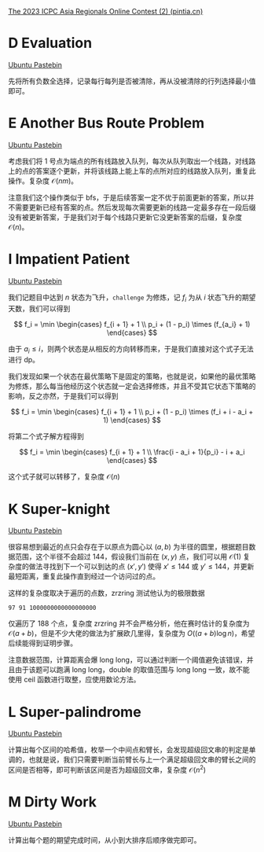 [The 2023 ICPC Asia Regionals Online Contest (2) (pintia.cn)](https://pintia.cn/market/item/1705511462254264320)

# D Evaluation

[Ubuntu Pastebin](https://pastebin.ubuntu.com/p/S8yzC87Hmk/)

先将所有负数全选择，记录每行每列是否被清除，再从没被清除的行列选择最小值即可。

# E Another Bus Route Problem

[Ubuntu Pastebin](https://pastebin.ubuntu.com/p/QzgpjhRm8p/)

考虑我们将 1 号点为端点的所有线路放入队列，每次从队列取出一个线路，对线路上的点的答案逐个更新，并将该线路上能上车的点所对应的线路放入队列，重复此操作。复杂度 $\mathcal O(nm)$。

注意我们这个操作类似于 bfs，于是后续答案一定不优于前面更新的答案，所以并不需要更新已经有答案的点。然后发现每次需要更新的线路一定最多存在一段后缀没有被更新答案，于是我们对于每个线路只更新它没更新答案的后缀，复杂度 $\mathcal O(n)$。

# I Impatient Patient

[Ubuntu Pastebin](https://pastebin.ubuntu.com/p/ShR3f7rXds/)

我们记题目中达到 $n$ 状态为飞升，`challenge` 为修炼，记 $f_i$ 为从 $i$ 状态飞升的期望天数，我们可以得到

$$
f_i = \min
\begin{cases}
	f_{i + 1} + 1 \\
	p_i + (1 - p_i) \times (f_{a_i} + 1)
\end{cases}
$$

由于 $a_i\leq i$，则两个状态是从相反的方向转移而来，于是我们直接对这个式子无法进行 dp。

我们发现如果一个状态在最优策略下是固定的策略，也就是说，如果他的最优策略为修炼，那么每当他经历这个状态就一定会选择修炼，并且不受其它状态下策略的影响，反之亦然，于是我们可以得到

$$
f_i = \min
\begin{cases}
	f_{i + 1} + 1 \\
	p_i + (1 - p_i) \times (f_i + i - a_i + 1)
\end{cases}
$$

将第二个式子解方程得到

$$
f_i = \min
\begin{cases}
	f_{i + 1} + 1 \\
	\frac{i - a_i + 1}{p_i} - i + a_i
\end{cases}
$$

这个式子就可以转移了，复杂度 $\mathcal O(n)$

# K Super-knight

[Ubuntu Pastebin](https://pastebin.ubuntu.com/p/b5fzBBHSn5/)

很容易想到最近的点只会存在于以原点为圆心以 $(a, b)$ 为半径的圆里，根据题目数据范围，这个半径不会超过 $144$，假设我们当前在 $(x, y)$ 点，我们可以用 $\mathcal O(1)$ 复杂度的做法寻找到下一个可以到达的点 $(x', y')$ 使得 $x'\leq 144$ 或 $y'\leq 144$，并更新最短距离，重复此操作直到经过一个访问过的点。

这样的复杂度取决于遍历的点数，zrzring 测试他认为的极限数据

```
97 91 1000000000000000000
```

仅遍历了 188 个点，复杂度 zrzring 并不会严格分析，他在赛时估计的复杂度为 $\mathcal O(a + b)$，但是不少大佬的做法为扩展欧几里得，复杂度为 $O((a + b)\log n)$，希望后续能得到证明步骤。

注意数据范围，计算距离会爆 long long，可以通过判断一个阈值避免该错误，并且由于该题可以跑满 long long，double 的取值范围与 long long 一致，故不能使用 ceil 函数进行取整，应使用数论方法。

# L Super-palindrome

[Ubuntu Pastebin](https://pastebin.ubuntu.com/p/XwDs8Yk2KD/)

计算出每个区间的哈希值，枚举一个中间点和臂长，会发现超级回文串的判定是单调的，也就是说，我们只需要判断当前臂长与上一个满足超级回文串的臂长之间的区间是否相等，即可判断该区间是否为超级回文串，复杂度 $\mathcal O(n^2)$

# M Dirty Work

[Ubuntu Pastebin](https://pastebin.ubuntu.com/p/MQ2qRYtbYr/)

计算出每个题的期望完成时间，从小到大排序后顺序做完即可。